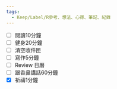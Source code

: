 ```yaml
---
tags:
  - Keep/Label/R參考、想法、心得、筆記、紀錄
---
```



- [ ] 閱讀10分鐘
- [ ] 健身20分鐘
- [ ] 清空收件匣
- [ ] 寫作5分鐘
- [ ] Review 日曆
- [ ] 跟香鼻講話60分鐘
- [X] 祈禱1分鐘
